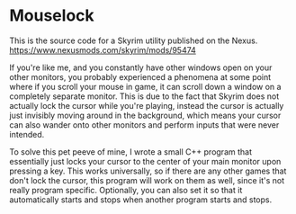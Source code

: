 # Mouselock

This is the source code for a Skyrim utility published on the Nexus. https://www.nexusmods.com/skyrim/mods/95474

If you're like me, and you constantly have other windows open on your other monitors, you probably experienced a phenomena at some point where if you scroll your mouse in game, it can scroll down a window on a completely separate monitor. This is due to the fact that Skyrim does not actually lock the cursor while you're playing, instead the cursor is actually just invisibly moving around in the background, which means your cursor can also wander onto other monitors and perform inputs that were never intended. 

To solve this pet peeve of mine, I wrote a small C++ program that essentially just locks your cursor to the center of your main monitor upon pressing a key. This works universally, so if there are any other games that don't lock the cursor, this program will work on them as well, since it's not really program specific. Optionally, you can also set it so that it automatically starts and stops when another program starts and stops.

